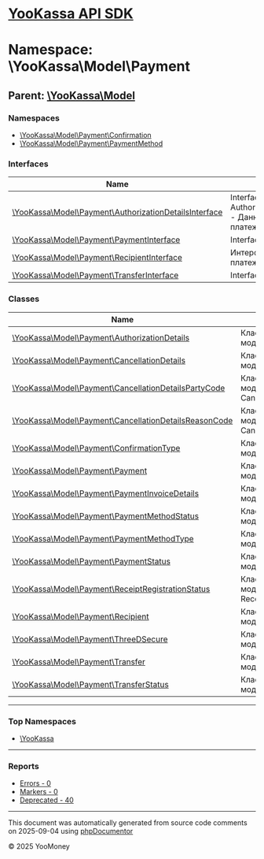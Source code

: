 # [YooKassa API SDK](../home.md)

# Namespace: \YooKassa\Model\Payment

## Parent: [\YooKassa\Model](../namespaces/yookassa-model.md)

### Namespaces

* [\YooKassa\Model\Payment\Confirmation](../namespaces/yookassa-model-payment-confirmation.md)
* [\YooKassa\Model\Payment\PaymentMethod](../namespaces/yookassa-model-payment-paymentmethod.md)

### Interfaces

| Name | Summary |
| ---- | ------- |
| [\YooKassa\Model\Payment\AuthorizationDetailsInterface](../classes/YooKassa-Model-Payment-AuthorizationDetailsInterface.md) | Interface AuthorizationDetailsInterface - Данные об авторизации платежа. |
| [\YooKassa\Model\Payment\PaymentInterface](../classes/YooKassa-Model-Payment-PaymentInterface.md) | Interface PaymentInterface. |
| [\YooKassa\Model\Payment\RecipientInterface](../classes/YooKassa-Model-Payment-RecipientInterface.md) | Интерфейс получателя платежа. |
| [\YooKassa\Model\Payment\TransferInterface](../classes/YooKassa-Model-Payment-TransferInterface.md) | Interface TransferInterface. |

### Classes

| Name | Summary |
| ---- | ------- |
| [\YooKassa\Model\Payment\AuthorizationDetails](../classes/YooKassa-Model-Payment-AuthorizationDetails.md) | Класс, представляющий модель AuthorizationDetails. |
| [\YooKassa\Model\Payment\CancellationDetails](../classes/YooKassa-Model-Payment-CancellationDetails.md) | Класс, представляющий модель CancellationDetails. |
| [\YooKassa\Model\Payment\CancellationDetailsPartyCode](../classes/YooKassa-Model-Payment-CancellationDetailsPartyCode.md) | Класс, представляющий модель CancellationDetailsPartyCode. |
| [\YooKassa\Model\Payment\CancellationDetailsReasonCode](../classes/YooKassa-Model-Payment-CancellationDetailsReasonCode.md) | Класс, представляющий модель CancellationDetailsReasonCode. |
| [\YooKassa\Model\Payment\ConfirmationType](../classes/YooKassa-Model-Payment-ConfirmationType.md) | Класс, представляющий модель ConfirmationType. |
| [\YooKassa\Model\Payment\Payment](../classes/YooKassa-Model-Payment-Payment.md) | Класс, представляющий модель Payment. |
| [\YooKassa\Model\Payment\PaymentInvoiceDetails](../classes/YooKassa-Model-Payment-PaymentInvoiceDetails.md) | Класс, представляющий модель PaymentInvoiceDetails. |
| [\YooKassa\Model\Payment\PaymentMethodStatus](../classes/YooKassa-Model-Payment-PaymentMethodStatus.md) | Класс, представляющий модель PaymentMethodStatus. |
| [\YooKassa\Model\Payment\PaymentMethodType](../classes/YooKassa-Model-Payment-PaymentMethodType.md) | Класс, представляющий модель PaymentMethodType. |
| [\YooKassa\Model\Payment\PaymentStatus](../classes/YooKassa-Model-Payment-PaymentStatus.md) | Класс, представляющий модель PaymentStatus. |
| [\YooKassa\Model\Payment\ReceiptRegistrationStatus](../classes/YooKassa-Model-Payment-ReceiptRegistrationStatus.md) | Класс, представляющий модель ReceiptRegistrationStatus. |
| [\YooKassa\Model\Payment\Recipient](../classes/YooKassa-Model-Payment-Recipient.md) | Класс, представляющий модель Recipient. |
| [\YooKassa\Model\Payment\ThreeDSecure](../classes/YooKassa-Model-Payment-ThreeDSecure.md) | Класс, представляющий модель ThreeDSecure. |
| [\YooKassa\Model\Payment\Transfer](../classes/YooKassa-Model-Payment-Transfer.md) | Класс, представляющий модель Transfer. |
| [\YooKassa\Model\Payment\TransferStatus](../classes/YooKassa-Model-Payment-TransferStatus.md) | Класс, представляющий модель TransferStatus. |

---

### Top Namespaces

* [\YooKassa](../namespaces/yookassa.md)

---

### Reports
* [Errors - 0](../reports/errors.md)
* [Markers - 0](../reports/markers.md)
* [Deprecated - 40](../reports/deprecated.md)

---

This document was automatically generated from source code comments on 2025-09-04 using [phpDocumentor](http://www.phpdoc.org/)

&copy; 2025 YooMoney